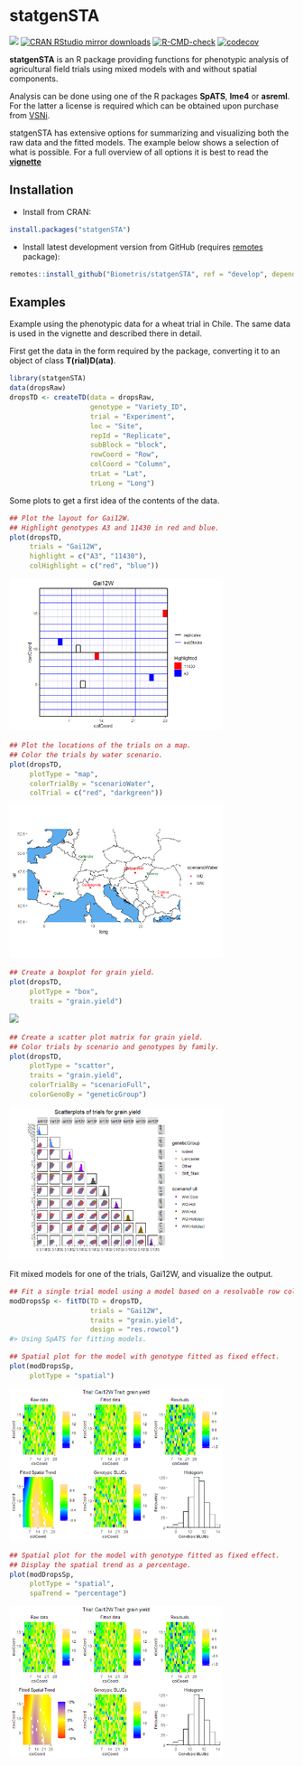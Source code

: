 
<!-- README.md is generated from README.Rmd. Please edit that file -->

# statgenSTA

[![](https://www.r-pkg.org/badges/version/statgenSTA)](https://www.r-pkg.org/pkg/statgenSTA)
[![CRAN RStudio mirror
downloads](https://cranlogs.r-pkg.org/badges/statgenSTA)](https://www.r-pkg.org/pkg/statgenSTA)
[![R-CMD-check](https://github.com/Biometris/statgenSTA/workflows/R-CMD-check/badge.svg)](https://github.com/Biometris/statgenSTA/actions?workflow=R-CMD-check)
[![codecov](https://codecov.io/gh/Biometris/statgenSTA/branch/main/graph/badge.svg)](https://app.codecov.io/gh/Biometris/statgenSTA)

**statgenSTA** is an R package providing functions for phenotypic
analysis of agricultural field trials using mixed models with and
without spatial components.

Analysis can be done using one of the R packages **SpATS**, **lme4** or
**asreml**. For the latter a license is required which can be obtained
upon purchase from [VSNi](https://vsni.co.uk/software/asreml-r/).

statgenSTA has extensive options for summarizing and visualizing both
the raw data and the fitted models. The example below shows a selection
of what is possible. For a full overview of all options it is best to
read the
[**vignette**](https://biometris.github.io/statgenSTA/articles/statgenSTA.html)

## Installation

- Install from CRAN:

``` r
install.packages("statgenSTA")
```

- Install latest development version from GitHub (requires
  [remotes](https://github.com/r-lib/remotes) package):

``` r
remotes::install_github("Biometris/statgenSTA", ref = "develop", dependencies = TRUE)
```

## Examples

Example using the phenotypic data for a wheat trial in Chile. The same
data is used in the vignette and described there in detail.

First get the data in the form required by the package, converting it to
an object of class **T(rial)D(ata)**.

``` r
library(statgenSTA)
data(dropsRaw)
dropsTD <- createTD(data = dropsRaw,
                    genotype = "Variety_ID", 
                    trial = "Experiment",
                    loc = "Site",
                    repId = "Replicate", 
                    subBlock = "block",
                    rowCoord = "Row", 
                    colCoord = "Column", 
                    trLat = "Lat", 
                    trLong = "Long")
```

Some plots to get a first idea of the contents of the data.

``` r
## Plot the layout for Gai12W.
## Highlight genotypes A3 and 11430 in red and blue.
plot(dropsTD, 
     trials = "Gai12W", 
     highlight = c("A3", "11430"),
     colHighlight = c("red", "blue"))
```

<img src="man/figures/README-layoutPlot-1.png" width="75%" />

``` r
## Plot the locations of the trials on a map.
## Color the trials by water scenario.
plot(dropsTD, 
     plotType = "map",
     colorTrialBy = "scenarioWater",
     colTrial = c("red", "darkgreen"))
```

<img src="man/figures/README-mapPlot-1.png" width="75%" />

``` r
## Create a boxplot for grain yield.
plot(dropsTD, 
     plotType = "box", 
     traits = "grain.yield")
```

<img src="man/figures/README-boxPlot-1.png" width="75%" />

``` r
## Create a scatter plot matrix for grain yield.
## Color trials by scenario and genotypes by family.
plot(dropsTD, 
     plotType = "scatter", 
     traits = "grain.yield", 
     colorTrialBy = "scenarioFull", 
     colorGenoBy = "geneticGroup")
```

<img src="man/figures/README-scatterPlot-1.png" width="75%" />

Fit mixed models for one of the trials, Gai12W, and visualize the
output.

``` r
## Fit a single trial model using a model based on a resolvable row column design.
modDropsSp <- fitTD(TD = dropsTD, 
                    trials = "Gai12W", 
                    traits = "grain.yield",
                    design = "res.rowcol")
#> Using SpATS for fitting models.
```

``` r
## Spatial plot for the model with genotype fitted as fixed effect.
plot(modDropsSp, 
     plotType = "spatial")
```

<img src="man/figures/README-basePlot-1.png" width="75%" />

``` r
## Spatial plot for the model with genotype fitted as fixed effect.
## Display the spatial trend as a percentage.
plot(modDropsSp, 
     plotType = "spatial", 
     spaTrend = "percentage")
```

<img src="man/figures/README-spatialPlot-1.png" width="75%" />
